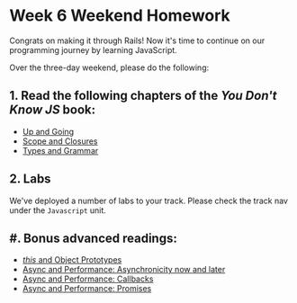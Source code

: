 # Week 6 Weekend Homework

Congrats on making it through Rails! Now it's time to continue on our programming journey by learning JavaScript.

Over the three-day weekend, please do the following:

## 1. Read the following chapters of the *You Don't Know JS* book:

* [Up and Going](https://github.com/getify/You-Dont-Know-JS/blob/master/up%20&%20going/README.md#you-dont-know-js-up--going)
* [Scope and Closures](https://github.com/getify/You-Dont-Know-JS/blob/master/scope%20&%20closures/README.md#you-dont-know-js-scope--closures)
* [Types and Grammar](https://github.com/getify/You-Dont-Know-JS/blob/master/types%20&%20grammar/README.md#you-dont-know-js-types--grammar)

## 2. Labs
We've deployed a number of labs to your track. Please check the track nav under the `Javascript` unit.

## #. Bonus advanced readings:

* [*this* and Object Prototypes](https://github.com/getify/You-Dont-Know-JS/blob/master/this%20&%20object%20prototypes/README.md#you-dont-know-js-this--object-prototypes)
* [Async and Performance: Asynchronicity now and later](https://github.com/getify/You-Dont-Know-JS/blob/master/async%20%26%20performance/ch1.md)
* [Async and Performance: Callbacks](https://github.com/getify/You-Dont-Know-JS/blob/master/async%20%26%20performance/ch2.md)
* [Async and Performance: Promises](https://github.com/getify/You-Dont-Know-JS/blob/master/async%20%26%20performance/ch3.md)

